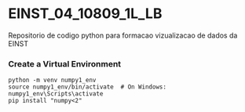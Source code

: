 # EINST_04_10809_1L_LB

Repositorio de codigo python para formacao vizualizacao de dados da EINST

### Create a Virtual Environment

```
python -m venv numpy1_env
source numpy1_env/bin/activate  # On Windows: numpy1_env\Scripts\activate
pip install "numpy<2"
```
